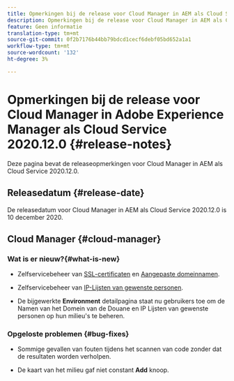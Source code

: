 ```yaml
---
title: Opmerkingen bij de release voor Cloud Manager in AEM als Cloud Service Release 2020.12.0
description: Opmerkingen bij de release voor Cloud Manager in AEM als Cloud Service Release 2020.12.0
feature: Geen informatie
translation-type: tm+mt
source-git-commit: 0f2b7176b44bb79bdcd1cecf6debf05bd652a1a1
workflow-type: tm+mt
source-wordcount: '132'
ht-degree: 3%

---
```



# Opmerkingen bij de release voor Cloud Manager in Adobe Experience Manager als Cloud Service 2020.12.0 {#release-notes}

Deze pagina bevat de releaseopmerkingen voor Cloud Manager in AEM als Cloud Service 2020.12.0.

## Releasedatum {#release-date}

De releasedatum voor Cloud Manager in AEM als Cloud Service 2020.12.0 is 10 december 2020.

## Cloud Manager {#cloud-manager}

### Wat is er nieuw?{#what-is-new}

* Zelfservicebeheer van [SSL-certificaten](/help/implementing/cloud-manager/managing-ssl-certifications/introduction.md) en [Aangepaste domeinnamen](/help/implementing/cloud-manager/custom-domain-names/introduction.md).

* Zelfservicebeheer van [IP-Lijsten van gewenste personen](/help/implementing/cloud-manager/ip-allow-lists/introduction.md).

* De bijgewerkte **Environment** detailpagina staat nu gebruikers toe om de Namen van het Domein van de Douane en IP Lijsten van gewenste personen op hun milieu&#39;s te beheren.


### Opgeloste problemen {#bug-fixes}

* Sommige gevallen van fouten tijdens het scannen van code zonder dat de resultaten worden verholpen.

* De kaart van het milieu gaf niet constant **Add** knoop.
